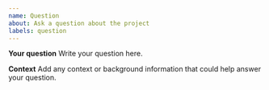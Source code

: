 ```yaml
---
name: Question
about: Ask a question about the project
labels: question
---
```


**Your question**
Write your question here.

**Context**
Add any context or background information that could help answer your question.
